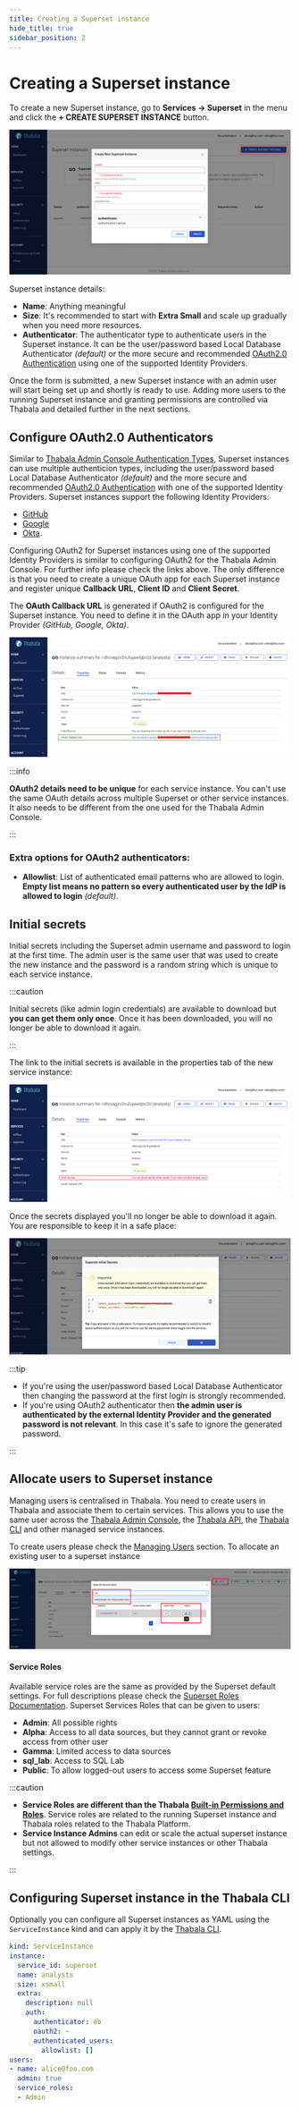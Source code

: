 ```yaml
---
title: Creating a Superset instance
hide_title: true
sidebar_position: 2
---
```


# Creating a Superset instance

To create a new Superset instance, go to **Services -> Superset** in the menu and click the
**+ CREATE SUPERSET INSTANCE** button.

![Create Superset Instance Form](./assets/create-superset-instance.png)

Superset instance details:
* **Name**: Anything meaningful
* **Size**: It's recommended to start with **Extra Small** and scale up gradually when you need more resources.
* **Authenticator**: The authenticator type to authenticate users in the Superset instance. It
can be the user/password based Local Database Authenticator *(default)* or the more secure and recommended
[OAuth2.0 Authentication](/admin-console/security/oauth2) using one of the supported Identity Providers.

Once the form is submitted, a new Superset instance with an admin user will start being set up and shortly is
ready to use. Adding more users to the running Superset instance and granting permissions are controlled via
Thabala and detailed further in the next sections.

## Configure OAuth2.0 Authenticators

Similar to [Thabala Admin Console Authentication Types](/admin-console/security/authentication-types),
Superset instances can use multiple authenticion types, including the user/password based Local Database Authenticator
*(default)* and the more secure and recommended [OAuth2.0 Authentication](/admin-console/security/oauth2) with
one of the supported Identity Providers. Superset instances support the following Identity Providers:
* [GitHub](/admin-console/security/oauth2-github)
* [Google](/admin-console/security/oauth2-google)
* [Okta](/admin-console/security/oauth2-okta).

Configuring OAuth2 for Superset instances using one of the supported Identity Providers is similar to configuring
OAuth2 for the Thabala Admin Console. For further info please check the links above. The only difference is that
you need to create a unique OAuth app for each Superset instance and register unique
**Callback URL**, **Client ID** and **Client Secret**.

The **OAuth Callback URL** is generated if OAuth2 is configured for the Superset instance.
You need to define it in the OAuth app  in your Identity Provider *(GitHub, Google, Okta)*.

![Create Superset Instance Form](./assets/oauth-callback-url.png)

:::info

**OAuth2 details need to be unique** for each service instance. You can't use the same OAuth details across
multiple Superset or other service instances. It also needs to be different from the one used for the
Thabala Admin Console.

:::

### Extra options for OAuth2 authenticators:
* **Allowlist**: List of authenticated email patterns who are allowed to login. **Empty list means no pattern
so every authenticated user by the IdP is allowed to login** *(default)*.

## Initial secrets

Initial secrets including the Superset admin username and password to login at the first time. The admin user
is the same user that was used to create the new instance and the password is a random string which is
unique to each service instance.

:::caution

Initial secrets (like admin login credentials) are available to download but **you can get them only once**.
Once it has been downloaded, you will no longer be able to download it again.

:::

The link to the initial secrets is available in the properties tab of the new service instance:

![Create Superset Instance Form](./assets/initial-secrets-link.png)

Once the secrets displayed you'll no longer be able to download it again. You are responsible to keep
it in a safe place:

![Create Superset Instance Form](./assets/initial-secrets.png)

:::tip

* If you're using the user/password based Local Database Authenticator then changing the
password at the first login is strongly recommended.
* If you're using OAuth2 authenticator then **the admin user is authenticated by
the external Identity Provider and the generated password is not relevant**.
In this case it's safe to ignore the generated password.

:::

## Allocate users to Superset instance

Managing users is centralised in Thabala. You need to create users in Thabala and associate them to certain services.
This allows you to use the same user across the [Thabala Admin Console](/category/thabala-admin-console),
the [Thabala API](/thabala-api), the [Thabala CLI](/thabala-cli) and other managed service instances.

To create users please check the [Managing Users](/admin-console/security/managing-users) section.
To allocate an existing user to a superset instance


![Create Superset Instance Form](./assets/manage-users.png)

#### Service Roles

Available service roles are the same as provided by the Superset default settings.
For full descriptions please check the [Superset Roles Documentation](https://superset.apache.org/docs/security/).
Superset Services Roles that can be given to users:

* **Admin**: All possible rights
* **Alpha**: Access to all data sources, but they cannot grant or revoke access from other user
* **Gamma**: Limited access to data sources
* **sql_lab**: Access to SQL Lab
* **Public**: To allow logged-out users to access some Superset feature

:::caution

* **Service Roles are different than the Thabala [Built-in Permissions and Roles](/admin-console/security/roles-and-permissions)**.
Service roles are related to the running Superset instance and Thabala roles related to the Thabala Platform.
* **Service Instance Admins** can edit or scale the actual superset instance but not allowed to modify other service instances or other
Thabala settings.

:::

## Configuring Superset instance in the Thabala CLI

Optionally you can configure all Superset instances as YAML using the `ServiceInstance` kind and can apply it by the [Thabala CLI](/thabala-cli).

```yaml
kind: ServiceInstance
instance:
  service_id: superset
  name: analysts
  size: xsmall
  extra:
    description: null
    auth:
      authenticator: db
      oauth2: ~
      authenticated_users:
        allowlist: []
users:
- name: alice@foo.com
  admin: true
  service_roles:
  - Admin
```
